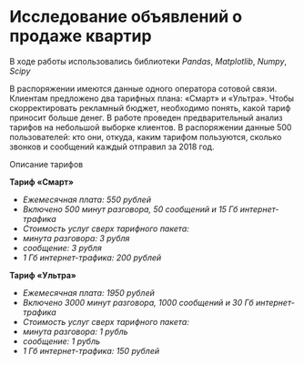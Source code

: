 # Исследование объявлений о продаже квартир

В ходе работы использовались библиотеки *Pandas*, *Matplotlib*, *Numpy*, *Scipy* 

В распоряжении имеются данные одного оператора сотовой связи. Клиентам предложено два тарифных плана: «Смарт» и «Ультра». Чтобы скорректировать рекламный бюджет, необходимо понять, какой тариф приносит больше денег.
В работе проведен предварительный анализ тарифов на небольшой выборке клиентов. В распоряжении данные 500 пользователей: кто они, откуда, каким тарифом пользуются, сколько звонков и сообщений каждый отправил за 2018 год.  

Описание тарифов  

__Тариф «Смарт»__
- *Ежемесячная плата: 550 рублей*
- *Включено 500 минут разговора, 50 сообщений и 15 Гб интернет-трафика*
- *Стоимость услуг сверх тарифного пакета:*
- *минута разговора: 3 рубля*
- *сообщение: 3 рубля*
- *1 Гб интернет-трафика: 200 рублей*

__Тариф «Ультра»__
- *Ежемесячная плата: 1950 рублей*
- *Включено 3000 минут разговора, 1000 сообщений и 30 Гб интернет-трафика*
- *Стоимость услуг сверх тарифного пакета:*
- *минута разговора: 1 рубль*
- *сообщение: 1 рубль*
- *1 Гб интернет-трафика: 150 рублей*
